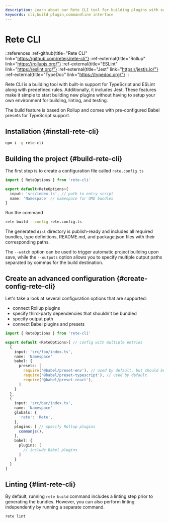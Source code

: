 ```yaml
---
description: Learn about our Rete CLI tool for building plugins with ease. With built-in support for TypeScript, ESLint, and Jest, you can start building without having to set up your own environment for building, linting, and testing
keywords: cli,build plugin,commandline interface
---
```


# Rete CLI

::references
:ref-github{title="Rete CLI" link="https://github.com/retejs/rete-cli"}
:ref-external{title="Rollup" link="https://rollupjs.org/"}
:ref-external{title="ESLint" link="https://eslint.org/"}
:ref-external{title="Jest" link="https://jestjs.io/"}
:ref-external{title="TypeDoc" link="https://typedoc.org/"}
::

Rete CLI is a building tool with built-in support for TypeScript and ESLint along with predefined rules. Additionally, it includes Jest. These features make it simple to start building new plugins without having to setup your own environment for building, linting, and testing.

The build feature is based on Rollup and comes with pre-configured Babel presets for TypeScript support.

## Installation {#install-rete-cli}

```bash
npm i -g rete-cli
```
## Building the project {#build-rete-cli}

The first step is to create a configuration file called `rete.config.ts`
```ts
import { ReteOptions } from 'rete-cli'

export default<ReteOptions>{
  input: 'src/index.ts', // path to entry script
  name: 'Namespace' // namespace for UMD bundles
}
```

Run the command

```bash
rete build --config rete.config.ts
```

The generated `dist` directory is publish-ready and includes all required bundles, type definitions, README.md, and package.json files with their corresponding paths.

The `--watch` option can be used to trigger automatic project building upon save, while the `--outputs` option allows you to specify multiple output paths separated by commas for the build destination.

## Create an advanced configuration {#create-config-rete-cli}

Let's take a look at several configuration options that are supported:

- connect Rollup plugins
- specify third-party dependencies that shouldn't be bundled
- specify output path
- connect Babel plugins and presets

```ts
import { ReteOptions } from 'rete-cli'

export default <ReteOptions>[ // config with multiple entries
  {
    input: 'src/foo/index.ts',
    name: 'Namespace'
    babel: {
      presets: [
        require('@babel/preset-env'), // used by default, but should be declared when you specifies 'presets'
        require('@babel/preset-typescript'), // used by default
        require('@babel/preset-react'),
      ]
    }
  },
  {
    input: 'src/bar/index.ts',
    name: 'Namespace'
    globals: {
      'rete': 'Rete',
    },
    plugins: [ // specify Rollup plugins
      commonjs(),
    ],
    babel: {
      plugins: [
        // include Babel plugins
      ]
    }
  }
]
```

## Linting {#lint-rete-cli}

By default, running `rete build` command includes a linting step prior to generating the bundles. However, you can also perform linting independently by running a separate command.

```bash
rete lint
```
